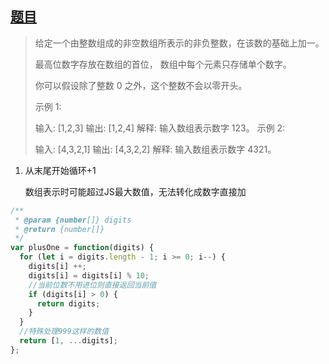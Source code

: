 ## [题目](https://leetcode-cn.com/problems/plus-one)



> 给定一个由整数组成的非空数组所表示的非负整数，在该数的基础上加一。
>
> 最高位数字存放在数组的首位， 数组中每个元素只存储单个数字。
>
> 你可以假设除了整数 0 之外，这个整数不会以零开头。
>
> 示例 1:
>
> 输入: [1,2,3]
> 输出: [1,2,4]
> 解释: 输入数组表示数字 123。
> 示例 2:
>
> 输入: [4,3,2,1]
> 输出: [4,3,2,2]
> 解释: 输入数组表示数字 4321。
>
> 

1. 从末尾开始循环+1

   数组表示时可能超过JS最大数值，无法转化成数字直接加

```javascript
/**
 * @param {number[]} digits
 * @return {number[]}
 */
var plusOne = function(digits) {
  for (let i = digits.length - 1; i >= 0; i--) {
    digits[i] ++;
    digits[i] = digits[i] % 10;
    //当前位数不用进位则直接返回当前值
    if (digits[i] > 0) {
      return digits;
    }
  }
  //特殊处理999这样的数值
  return [1, ...digits];
};
```


